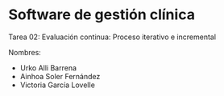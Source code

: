 # Software de gestión clínica
Tarea  02:  Evaluación continua: Proceso iterativo e incremental 

Nombres:

* Urko Alli Barrena
* Ainhoa Soler Fernández
* Victoria García Lovelle
